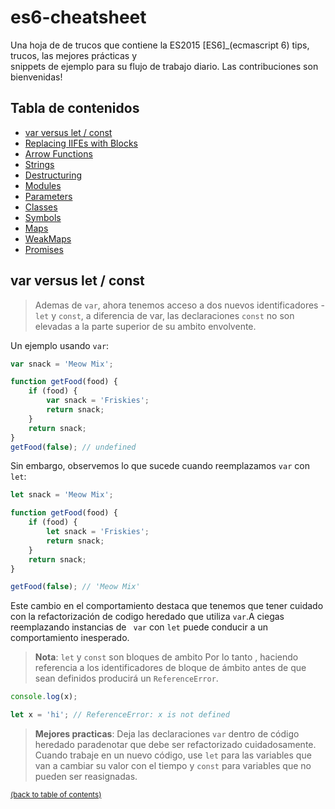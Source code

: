 # es6-cheatsheet
Una hoja de de trucos que contiene la ES2015 [ES6]_(ecmascript 6) tips, trucos, las mejores prácticas y  
snippets de ejemplo para su flujo de trabajo diario. Las contribuciones son bienvenidas!
## Tabla de contenidos

- [var versus let / const](#var-versus-let--const)
- [Replacing IIFEs with Blocks](#replacing-iifes-with-blocks)
- [Arrow Functions](#arrow-functions)
- [Strings](#strings)
- [Destructuring](#destructuring)
- [Modules](#modules)
- [Parameters](#parameters)
- [Classes](#classes)
- [Symbols](#symbols)
- [Maps](#maps)
- [WeakMaps](#weakmaps)
- [Promises](#promises)

## var versus let / const
> Ademas de `var`, ahora tenemos acceso a dos nuevos identificadores
-`let` y `const`, a diferencia de var, las declaraciones `const` no son 
elevadas a la parte superior de su ambito envolvente.

Un ejemplo usando `var`:

```javascript
var snack = 'Meow Mix';

function getFood(food) {
    if (food) {
        var snack = 'Friskies';
        return snack;
    }
    return snack;
}
getFood(false); // undefined
```
Sin embargo, observemos lo que sucede cuando reemplazamos `var` con `let`:

```javascript
let snack = 'Meow Mix';

function getFood(food) {
    if (food) {
        let snack = 'Friskies';
        return snack;
    }
    return snack;
}

getFood(false); // 'Meow Mix'
```
Este cambio en el comportamiento destaca que tenemos que tener cuidado con la refactorización de codigo heredado que utiliza `var`.A ciegas reemplazando instancias de ` var` con `let` puede conducir a un comportamiento inesperado.

> **Nota**: `let` y `const` son bloques de ambito  Por lo tanto , haciendo referencia a los 
identificadores de bloque de ámbito antes de que sean definidos producirá un `ReferenceError`. 

```javascript
console.log(x);

let x = 'hi'; // ReferenceError: x is not defined
```
> **Mejores practicas**: Deja las declaraciones `var` dentro de código
heredado paradenotar que debe ser refactorizado cuidadosamente. Cuando
trabaje en un nuevo código, use `let` para las variables que van
a cambiar su valor con el tiempo y `const` para variables que no pueden ser reasignadas.

<sup>[(back to table of contents)](#table-of-contents)</sup>

